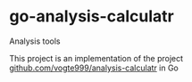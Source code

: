# go-analysis-calculatr
Analysis tools

This project is an implementation of the project [github.com/vogte999/analysis-calculatr](https://github.com/vogte999/analysis-calculatr) in Go
